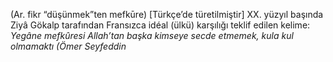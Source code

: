 (Ar. fikr “düşünmek”ten mefkūre) [Türkçe’de türetilmiştir] XX. yüzyıl başında Ziyâ Gökalp tarafından Fransızca idéal (ülkü) karşılığı teklif edilen kelime: 
*Yegâne mefkûresi Allah’tan başka kimseye secde etmemek, kula kul olmamaktı (Ömer Seyfeddin*
